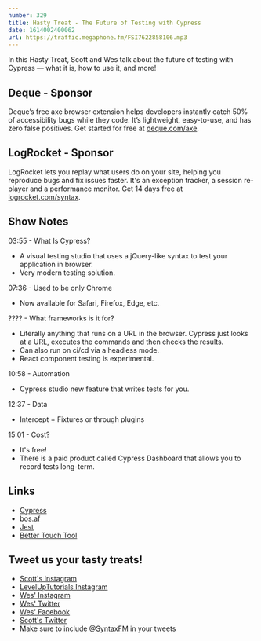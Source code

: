 ```yaml
---
number: 329
title: Hasty Treat - The Future of Testing with Cypress
date: 1614002400062
url: https://traffic.megaphone.fm/FSI7622858106.mp3
---
```


In this Hasty Treat, Scott and Wes talk about the future of testing with Cypress — what it is, how to use it, and more!

## Deque - Sponsor
Deque’s free axe browser extension helps developers instantly catch 50% of accessibility bugs while they code. It’s lightweight, easy-to-use, and has zero false positives. Get started for free at [deque.com/axe](https://deque.com/axe/?utm_source=syntax&utm_medium=podcast&utm_campaign=axe_extension).

## LogRocket - Sponsor
LogRocket lets you replay what users do on your site, helping you reproduce bugs and fix issues faster. It's an exception tracker, a session re-player and a performance monitor. Get 14 days free at [logrocket.com/syntax](https://logrocket.com/syntax).

## Show Notes
03:55 - What Is Cypress?
* A visual testing studio that uses a jQuery-like syntax to test your application in browser.
* Very modern testing solution.

07:36 - Used to be only Chrome
* Now available for Safari, Firefox, Edge, etc.

???? - What frameworks is it for?
* Literally anything that runs on a URL in the browser. Cypress just looks at a URL, executes the commands and then checks the results.
* Can also run on ci/cd via a headless mode.
* React component testing is experimental.

10:58 - Automation
* Cypress studio new feature that writes tests for you.

12:37 - Data
* Intercept + Fixtures or through plugins

15:01 - Cost?
* It's free! 
* There is a paid product called Cypress Dashboard that allows you to record tests long-term.

## Links
* [Cypress](https://www.cypress.io/)
* [bos.af](https://bos.af/)
* [Jest](https://jestjs.io/)
* [Better Touch Tool](https://folivora.ai/)

## Tweet us your tasty treats!
* [Scott's Instagram](https://www.instagram.com/stolinski/)
* [LevelUpTutorials Instagram](https://www.instagram.com/LevelUpTutorials/)
* [Wes' Instagram](https://www.instagram.com/wesbos/)
* [Wes' Twitter](https://twitter.com/wesbos)
* [Wes' Facebook](https://www.facebook.com/wesbos.developer)
* [Scott's Twitter](https://twitter.com/stolinski)
* Make sure to include [@SyntaxFM](https://twitter.com/SyntaxFM) in your tweets